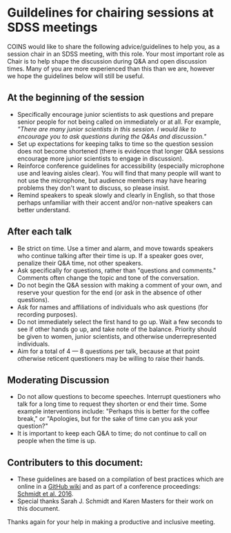 # Guildelines for chairing sessions at SDSS meetings

COINS would like to share the following advice/guidelines to help you, as a session chair in an SDSS meeting, with this role. Your most important role as Chair is to help shape the discussion during Q&A and open discussion times. Many of you are more experienced than this than we are, however we hope the guidelines below will still be useful.

## At the beginning of the session
- Specifically encourage junior scientists to ask questions and prepare senior people for not being called on immediately or at all. For example, _"There are many junior scientists in this session. I would like to encourage you to ask questions during the Q&As and discussion."_
- Set up expectations for keeping talks to time so the question session does not become shortened (there is evidence that longer Q&A sessions encourage more junior scientists to engage in discussion).
- Reinforce conference guidelines for accessibility (especially microphone use and leaving aisles clear). You will find that many people will want to not use the microphone, but audience members may have hearing problems they don't want to discuss, so please insist.
- Remind speakers to speak slowly and clearly in English, so that those perhaps unfamiliar with their accent and/or non-native speakers can better understand.

## After each talk
- Be strict on time. Use a timer and alarm, and move towards speakers who continue talking after their time is up. If a speaker goes over, penalize their Q&A time, not other speakers.
- Ask specifically for questions, rather than "questions and comments." Comments often change the topic and tone of the conversation.
- Do not begin the Q&A session with making a comment of your own, and reserve your question for the end (or ask in the absence of other questions).
- Ask for names and affiliations of individuals who ask questions (for recording purposes).
- Do not immediately select the first hand to go up. Wait a few seconds to see if other hands go up, and take note of the balance. Priority should be given to women, junior scientists, and otherwise underrepresented individuals.
- Aim for a total of 4 — 8 questions per talk, because at that point otherwise reticent questioners may be willing to raise their hands.

## Moderating Discussion
- Do not allow questions to become speeches. Interrupt questioners who talk for a long time to request they shorten or end their time. Some example interventions include: "Perhaps this is better for the coffee break," or "Apologies, but for the sake of time can you ask your question?"
- It is important to keep each Q&A to time; do not continue to call on people when the time is up.

## Contributers to this document: 
- These guidelines are based on a compilation of best practices which are online in a [GitHub wiki](https://github.com/jradavenport/Gender-in-Astro/wiki/Draft-of-Best-Practices) and as part of a conference proceedings: [Schmidt et al. 2016](https://ui.adsabs.harvard.edu/abs/2016csss.confE.155T/abstract).
- Special thanks Sarah J. Schmidt and Karen Masters for their work on this document.

Thanks again for your help in making a productive and inclusive meeting.
